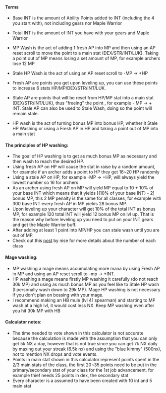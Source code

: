 #### Terms

 - Base INT is the amount of Ability Points added to INT (including the 4 you start with), not including gears nor Maple Warrior

 - Total INT is the amount of INT you have with your gears and Maple Warrior

 - MP Wash is the act of adding 1 fresh AP into MP and then using an AP reset scroll to move the point to a main stat (DEX/STR/INT/LUK). Taking a point out of MP means losing a set amount of MP, for example archers lose 12 MP

 - Stale HP Wash is the act of using an AP reset scroll to -MP -> +HP

 - Fresh AP are points you get upon leveling up, you can use these points to increase 6 stats HP/MP/DEX/STR/INT/LUK. 

 - Stale AP are points that will be reset from HP/MP stat into a main stat (DEX/STR/INT/LUK), thus "freeing" the point , for example - MP -> + INT. Stale AP can also be used to Stale Wash, doing so the point will remain stale.

 - HP wash is the act of turning bonus MP into bonus HP, whether it Stale HP Washing or using a Fresh AP in HP and taking a point out of MP into a main stat

#### The principles of HP washing:

 - The goal of HP washing is to get as much bonus MP as necessary and then wash to reach the desired HP.
 - Using fresh AP on HP will cause the stat in raise by a random amount, for example if an archer adds a point to HP they get 16~20 HP randomly
 - Using a stale AP on HP, for example -MP -> +HP, will always yield the lowest number so 16 for archers
 - As an archer using fresh AP on MP will yield MP equal to 10 + 10% of your base INT which means that it yields [(10% of your base INT) - 2] bonus MP, this 2 MP penalty is the same for all classes, for example with 300 base INT every fresh AP in MP yields 28 bonus MP.
 - Upon leveling up your character will get 10% of the total INT as bonus MP, for example 120 total INT will yield 12 bonus MP on lvl up.
That is the reason why before leveling up you need to put on your INT gears and get the Maple Warrior buff.
 - After adding at least 1 point into MP/HP you can stale wash until you are out of MP.
 - Check out this [post](https://forum.maplelegends.com/index.php?threads/nises-hp-washing-formula-compilation.38558/) by nise for more details about the number of each class

#### Mage washing:

 - MP washing a mage means accumulating more mana by using Fresh AP in MP and using an AP reset scroll to -mp -> +INT.
 - HP washing a mage means firstly MP washing it carefully (do not reach 30k MP) and using as much bonus MP as you feel like to Stale HP wash (I personally wash down to 29k MP). Mage HP washing is not necessary if you don't plan on bossing with your mage.
 - I recommend making an HB mule (lvl 41 spearman) and starting to MP wash at a high lvl, it would cost less NX. Keep MP washing even after you hit 30k MP with HB

#### Calculator notes:
 - The time needed to vote shown in this calculator is not accurate because the calculation is made with the assumption that you can only get 5k NX a day, however that is not true since you can get 7k NX daily by maxing out your streak (6.5k nx) and using the "blue kimmy" (500nx), not to mention NX drops and vote events.
 - Points in main stat shown in this calculator represent points spent in the 2/3 main stats of the class, the first 20~35 points need to be put in the primary/secondary stat of your class for the 1st job advancement. for example thief needs 25 points in dex, the secondary stat
 - Every character is a assumed to have been created with 10 int and 5 main stat
